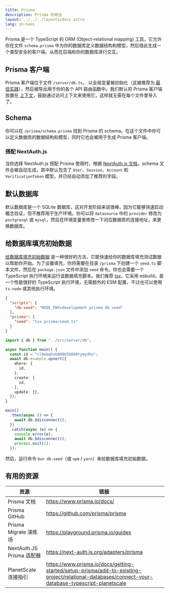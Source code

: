 ```yaml
---
title: Prisma
description: Prisma 的用法
layout: ../../../layouts/docs.astro
lang: zh-hans
---
```


Prisma 是一个 TypeScript 的 ORM (Object-relational mapping) 工具，它允许你在文件 `schema.prisma` 中为你的数据库定义数据结构和模型，然后借此生成一个类型安全的客户端，从而在后端和你的数据库进行交互。

## Prisma 客户端

Prisma 客户端位于文件 `/server/db.ts`， 以全局变量被初始化（这被推荐为 [最佳实践](https://www.prisma.io/docs/guides/database/troubleshooting-orm/help-articles/nextjs-prisma-client-dev-practices#problem)），然后被导出用于你的各个 API 路由函数中。我们默认将 Prisma 客户端放置在 [上下文](/zh-hans/usage/trpc#-serverapitrpcts)，鼓励通过访问上下文来使用它，这样就无需在每个文件里导入了。

## Schema

你可以在 `/prisma/schema.prisma` 找到 Prisma 的 schema。在这个文件中你可以定义数据库的数据结构和模型，同时它也会被用于生成 Prisma 客户端。

### 搭配 NextAuth.js

当你选择 NextAuth.js 搭配 Prisma 使用时，根据 [NextAuth.js 文档](https://next-auth.js.org/adapters/prisma)，schema 文件会被自动生成，其中默认包含了 `User`、`Session`、`Account` 和 `VerificationToken` 模型，并已经自动添加了推荐的字段。

## 默认数据库

默认数据库是一个 SQLite 数据库，这对开发阶段来说很棒，因为它能够快速启动概念验证，但不推荐用于生产环境。你可以将 `datasource` 中的 `provider` 修改为 `postgresql` 或 `mysql`，然后在环境变量里修改一下对应数据库的连接地址，来更换数据库。

## 给数据库填充初始数据

[给数据库填充初始数据](https://www.prisma.io/docs/guides/database/seed-database) 是一种很好的方法，它能快速给你的数据库填充测试数据以帮助你开始。为了设置填充，你将需要在目录 `/prisma` 下创建一个 `seed.ts` 脚本文件，然后在 `package.json` 文件中添加 `seed` 命令。你也会需要一个 TypeScript 执行环境来运行该数据填充脚本。我们推荐 [tsx](https://github.com/esbuild-kit/tsx)，它采用 esbuild，是一个性能很好的 TypeScript 执行环境，无需额外的 ESM 配置，不过也可以使用 `ts-node` 或其他执行环境。

```jsonc:package.json
{
  "scripts": {
    "db-seed": "NODE_ENV=development prisma db seed"
  },
  "prisma": {
    "seed": "tsx prisma/seed.ts"
  }
}
```

```ts:prisma/seed.ts
import { db } from "../src/server/db";

async function main() {
  const id = "cl9ebqhxk00003b600tymydho";
  await db.example.upsert({
    where: {
      id,
    },
    create: {
      id,
    },
    update: {},
  });
}

main()
  .then(async () => {
    await db.$disconnect();
  })
  .catch(async (e) => {
    console.error(e);
    await db.$disconnect();
    process.exit(1);
  });
```

然后，运行命令 `bun db-seed`（或 `npm` / `yarn`）来给数据库填充初始数据。

## 有用的资源

| 资源                      | 链接                                                                                                                                              |
| ------------------------- | ------------------------------------------------------------------------------------------------------------------------------------------------- |
| Prisma 文档               | https://www.prisma.io/docs/                                                                                                                       |
| Prisma GitHub             | https://github.com/prisma/prisma                                                                                                                  |
| Prisma Migrate 演练场     | https://playground.prisma.io/guides                                                                                                               |
| NextAuth.JS Prisma 适配器 | https://next-auth.js.org/adapters/prisma                                                                                                          |
| PlanetScale 连接指引      | https://www.prisma.io/docs/getting-started/setup-prisma/add-to-existing-project/relational-databases/connect-your-database-typescript-planetscale |
